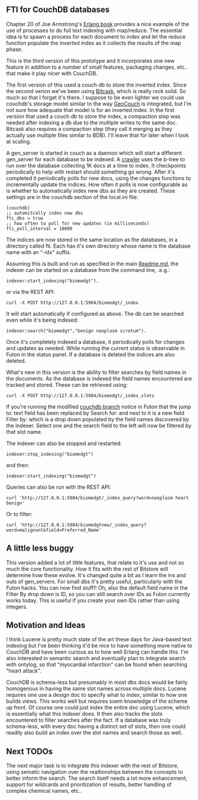 ## FTI for CouchDB databases

Chapter 20 of Joe Armstrong's <a href="http://www.pragprog.com/titles/jaerlang/programming-erlang">Erlang book</a> provides a nice example of the use of processes to do full text indexing with map/reduce. The essential idea is to spawn a process for each document to index and let the reduce function populate the inverted index as it collects the results of the map phase.

This is the third version of this prototype and it incorporates one new feature in addition to a number of small features, packaging changes, etc.. that make it play nicer with CouchDB.

The first version of this used a couch db to store the inverted index. Since the second verion we've been using [Bitcask](http://www.basho.com/developers.html#bitcask), which is really rock solid. So much so that I forget it's there. I suppose to be even lighter we could use couchdb's storage model similar to the way [GeoCouch](http://vmx.cx/couchdb/tutorial/indexer.html) is integrated, but I'm not sure how adequate that model is for an inverted index. In the first version that used a couch db to store the index, a compaction step was needed after indexing a db due to the multiple writes to the same doc. Bitcask also requires a compaction step (they call it merging as they actually use multiple files similar to BDB). I'll leave that for later when I look at scaling.

 A gen\_server is started in couch as a daemon which will start a different gen\_server for each database to be indexed. A [crawler](http://github.com/bdionne/bitstore/blob/master/src/search/indexer_couchdb_crawler.erl) uses the b-tree to run over the database collecting 1K docs at a time to index. It checkpoints periodically to help with restart should something go wrong. After it's completed it periodically polls for new docs, using the changes functions to incrementally update the indices. How often it polls is now configurable as is whether to automatically index new dbs as they are created. These settings are in the couchdb section of the local.ini file:

    [couchdb]
    ;; automitcally index new dbs
    fti_dbs = true
    ;; how often to poll for new updates (in milliseconds)
    fti_poll_interval = 10000

The indices are now stored in the same location as the databases, in a directory called fti. Each has it's own directory whose name is the database name with an "-idx" suffix.

Assuming this is built and run as specified in the main [Readme.md](http://github.com/bdionne/bitstore), the indexer can be started on a database from the command line, .e.g.:

    indexer:start_indexing("biomedgt").

or via the REST API:

    curl -X POST http://127.0.0.1:5984/biomedgt/_index

It will start automatically if configured as above. The db can be searched even while it's being indexed:

    indexer:search("biomedgt","benign neoplasm scrotum").

Once it's completely indexed a database, it periodically polls for changes and updates as needed. While running the current status is observable in Futon in the status panel. If a database is deleted the indices are also deleted.

What's new in this version is the ability to filter searches by field names in the documents. As the database is indexed the field names encountered are tracked and stored. These can be retrieved using:

    curl -X POST http://127.0.0.1:5984/biomedgt/_index_slots

If you're running the modified [couchdb branch](http://github.com/bdionne/couchdb/tree/bitstore) notice in Futon that the jump to: text field has been replaced by Search for: and next to it is a new field Filter by: which is a drop down populated by the field names discovered by the indexer. Select one and the search field to the left will now be filtered by that slot name. 

The indexer can also be stopped and restarted:

    indexer:stop_indexing("biomedgt") 

and then:

    indexer:start_indexing("biomedgt") 

Queries can also be run with the REST API:

    curl 'http://127.0.0.1:5984/biomedgt/_index_query?word=neoplasm heart benign'

Or to filter:

    curl 'http://127.0.0.1:5984/biomedgtnew/_index_query?word=malignant&field=Preferred_Name'



## A little less buggy

This version added a lot of little features, that relate to it's use and not so much the core functionality. How it fits with the rest of Bitstore will determine how these evolve. It's changed quite a bit as I learn the ins and outs of gen_servers. For small dbs it's pretty useful, particularly with the Futon hacks. You can now find stuff!! Oh, also the default field name in the Filter By drop down is ID, so you can still search over IDs as Futon currently works today. This is useful if you create your own IDs rather than using integers.

## Motivation and Ideas

I think Lucene is pretty much state of the art these days for Java-based text indexing but I've been thinking it'd be nice to have something more native to CouchDB and have been curious as to how well Erlang can handle this. I'm also interested in semantic search and eventually plan to integrate search with ontylog, so that "myocardial infarction" can be found when searching "heart attack".

CouchDB is schema-less but presumably in most dbs docs would be fairly homogenous in having the same slot names across multiple docs. Lucene requires one use a design doc to specify what to index, similar to how one builds views. This works well but requires soem knowledge of the scheme up front. Of course one could just index the entire doc using Lucene, which is essentially what this indexer does. It then also tracks the slots encountered to filter searches after the fact. If a database was truly schema-less, with every doc having a distinct set of slots, then one could readily also build an index over the slot names and search those as well.


## Next TODOs

The next major task is to integrate this indexer with the rest of Bitstore, using sematic navigation over the realtionships between the concepts to better inform the search. The search itself needs a lot more enhancement, support for wildcards and prioritization of results, better handling of complex chemical names, etc..
